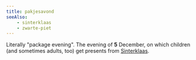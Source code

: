 ```yaml
---
title: pakjesavond
seeAlso:
    - sinterklaas
    - zwarte-piet
---
```


Literally "package evening". The evening of **5** December, on which children (and sometimes adults, too) get presents from [Sinterklaas](/glossary/sinterklaas).

<!--more-->

